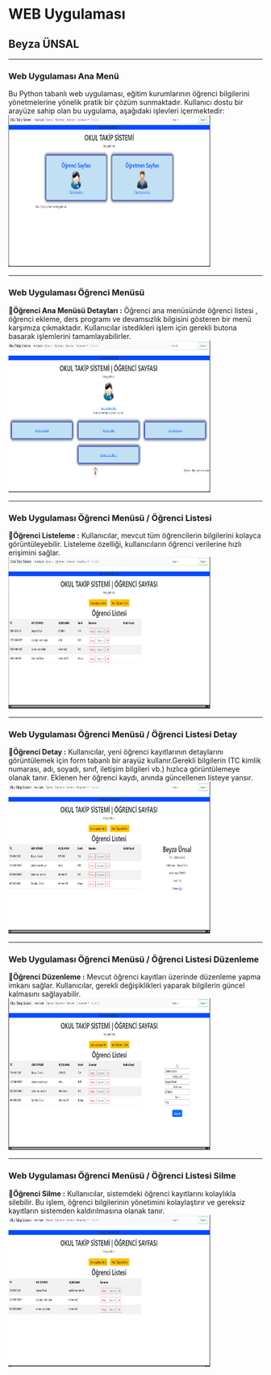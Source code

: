 # WEB Uygulaması
## Beyza ÜNSAL
<hr /><h3>Web Uygulaması Ana Menü</h3>
Bu Python tabanlı web uygulaması, eğitim kurumlarının öğrenci bilgilerini yönetmelerine yönelik pratik bir çözüm sunmaktadır. Kullanıcı dostu bir arayüze sahip olan bu uygulama, aşağıdaki işlevleri içermektedir:
<img src="Resimler/1.png" width="400" height="300" alt="Örnek Resim"/>
<hr /><h3>Web Uygulaması Öğrenci Menüsü</h3>
&#x1F4CC;<b>Öğrenci Ana Menüsü Detayları :</b> Öğrenci ana menüsünde öğrenci listesi , öğrenci ekleme, ders programı ve devamsızlık bilgisini gösteren bir menü karşımıza çıkmaktadır. Kullanıcılar istedikleri işlem için gerekli butona basarak işlemlerini tamamlayabilirler.
<img src="Resimler/2.png" width="400" height="300" alt="Örnek Resim"/>
<hr /><h3>Web Uygulaması Öğrenci Menüsü / Öğrenci Listesi</h3>
&#x1F4CC;<b>Öğrenci Listeleme :</b> Kullanıcılar, mevcut tüm öğrencilerin bilgilerini kolayca görüntüleyebilir. Listeleme özelliği, kullanıcıların öğrenci verilerine hızlı erişimini sağlar.
<img src="Resimler/3.png" width="400" height="300" alt="Örnek Resim"/>
<hr /><h3>Web Uygulaması Öğrenci Menüsü / Öğrenci Listesi Detay </h3>
&#x1F4CC;<b>Öğrenci Detay :</b> Kullanıcılar, yeni öğrenci kayıtlarının detaylarını görüntülemek için form tabanlı bir arayüz kullanır.Gerekli bilgilerin (TC kimlik numarası, adı, soyadı, sınıf, iletişim bilgileri vb.) hızlıca görüntülemeye olanak tanır.
Eklenen her öğrenci kaydı, anında güncellenen listeye yansır.
<img src="Resimler/4.png" width="400" height="300" alt="Örnek Resim"/>
<hr /><h3>Web Uygulaması Öğrenci Menüsü / Öğrenci Listesi Düzenleme </h3>
&#x1F4CC;<b>Öğrenci Düzenleme :</b> Mevcut öğrenci kayıtları üzerinde düzenleme yapma imkanı sağlar. Kullanıcılar, gerekli değişiklikleri yaparak bilgilerin güncel kalmasını sağlayabilir.
<img src="Resimler/5.png" width="400" height="300" alt="Örnek Resim"/>
<hr /><h3>Web Uygulaması Öğrenci Menüsü / Öğrenci Listesi Silme </h3>
&#x1F4CC;<b>Öğrenci Silme :</b> Kullanıcılar, sistemdeki öğrenci kayıtlarını kolaylıkla silebilir. Bu işlem, öğrenci bilgilerinin yönetimini kolaylaştırır ve gereksiz kayıtların sistemden kaldırılmasına olanak tanır.
<img src="Resimler/6.png" width="400" height="300" alt="Örnek Resim"/>





